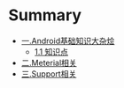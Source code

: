# Summary

* [一.Android基础知识大杂烩](chapter1_Android基础知识大杂烩.md)
	* [1.1 知识点](chapter1_base/1.1知识点.md)
* [二.Meterial相关](chapter2_Meterial-Design相关.md)
* [三.Support相关](chapter3_Support相关.md)

